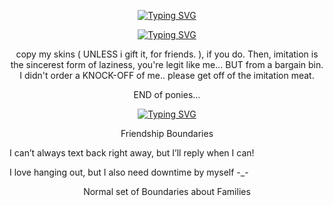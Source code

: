 <p align=center

[![Typing SVG](https://readme-typing-svg.demolab.com?font=Asimovian&size=40&duration=1&pause=1000&color=E1F7AD&center=true&vCenter=true&width=435&lines=INFORMATION+ABOUT;BOUNDARIES;AND;PONIES)](https://git.io/typing-svg)

<p align=center

[![Typing SVG](https://readme-typing-svg.demolab.com?font=Asimovian&size=30&duration=1&pause=1000&color=E1F7AD&center=true&vCenter=true&width=435&lines=PLEASE+do+NOT)](https://git.io/typing-svg)

<p align=center

copy my skins ( UNLESS i gift it, for friends. ), if you do. Then, imitation is the sincerest form of laziness, you're legit like me... BUT from a bargain bin. I didn't order a KNOCK-OFF of me.. please get off of the imitation meat.

<p align=center

END of ponies... 

<p align=center

[![Typing SVG](https://readme-typing-svg.demolab.com?font=Asimovian&size=30&duration=1&pause=1000&color=E1F7AD&center=true&vCenter=true&width=435&lines=BOUNDARIES)](https://git.io/typing-svg)

<p align=center

Friendship Boundaries

I can’t always text back right away, but I’ll reply when I can!

I love hanging out, but I also need downtime by myself -_-

<p align=center

Normal set of Boundaries about Families


